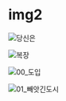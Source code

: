 # img2

![당신은](https://user-images.githubusercontent.com/111984910/186470672-33194a93-cfbc-483d-808d-ea76ccaaf53d.png)

![복장](https://user-images.githubusercontent.com/111984910/186471177-c0f5414f-7641-41c7-816e-a7db1c4335c2.png)

![00_도입](https://user-images.githubusercontent.com/111984910/188301240-ddec433c-ebfd-45ab-a338-411bfcbbbfa4.png)

![01_빼앗긴도시](https://user-images.githubusercontent.com/111984910/189184630-89e2368f-f649-4c4b-bfca-81148e4a905a.png)

